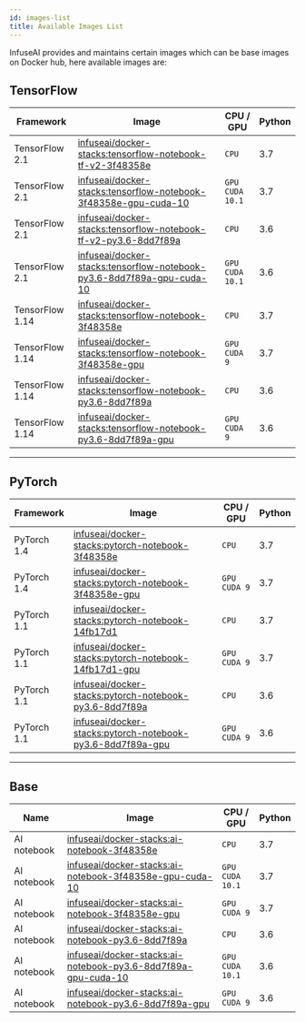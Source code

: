 ```yaml
---
id: images-list
title: Available Images List
---
```


InfuseAI provides and maintains certain images which can be base images on Docker hub, here available images are:

## TensorFlow

|Framework|Image|CPU / GPU|Python|
|-        |-     |-     |-    |
|TensorFlow 2.1|[infuseai/docker-stacks:tensorflow-notebook-tf-v2-3f48358e](https://hub.docker.com/layers/infuseai/docker-stacks/tensorflow-notebook-tf-v2-3f48358e/images/sha256-ad8d818a534174052ae1399f8b160921b442c96e7ea8d638e60c28484370ed97?context=repo)|`CPU`|3.7|
|TensorFlow 2.1|[infuseai/docker-stacks:tensorflow-notebook-3f48358e-gpu-cuda-10](https://hub.docker.com/layers/infuseai/docker-stacks/tensorflow-notebook-3f48358e-gpu-cuda-10/images/sha256-2407779fe836914b67f1f532377b2ee5eb873b62ae06fa38e4f4e626c712e759?context=repo)|`GPU`<br>`CUDA 10.1`|3.7|
|TensorFlow 2.1|[infuseai/docker-stacks:tensorflow-notebook-tf-v2-py3.6-8dd7f89a](https://hub.docker.com/layers/infuseai/docker-stacks/tensorflow-notebook-tf-v2-py3.6-8dd7f89a/images/sha256-40ce093fa9581001a97c8b47aece9e50972a28784e882736ee308686c2733f2b?context=explore)|`CPU`|3.6|
|TensorFlow 2.1|[infuseai/docker-stacks:tensorflow-notebook-py3.6-8dd7f89a-gpu-cuda-10](https://hub.docker.com/layers/infuseai/docker-stacks/tensorflow-notebook-py3.6-8dd7f89a-gpu-cuda-10/images/sha256-54d75d4496471b7216b5efea2a19d5728174fd39d4148016c35ce27cfd5674b8?context=explore)|`GPU`<br>`CUDA 10.1`|3.6|
|TensorFlow 1.14|[infuseai/docker-stacks:tensorflow-notebook-3f48358e](https://hub.docker.com/layers/infuseai/docker-stacks/tensorflow-notebook-3f48358e/images/sha256-f105e3bc3b8f9b10b9c58f03530ccd5a370484db17aa60e5eef2355426d6f436?context=repo)|`CPU`|3.7|
|TensorFlow 1.14|[infuseai/docker-stacks:tensorflow-notebook-3f48358e-gpu](https://hub.docker.com/layers/infuseai/docker-stacks/tensorflow-notebook-3f48358e-gpu/images/sha256-68b03eddf2eefaee40dc7ad6b2d4a6feecdffbeff35d1af759c466dae170cc54?context=repo)|`GPU`<br>`CUDA 9`|3.7|
|TensorFlow 1.14|[infuseai/docker-stacks:tensorflow-notebook-py3.6-8dd7f89a](https://hub.docker.com/layers/infuseai/docker-stacks/tensorflow-notebook-py3.6-8dd7f89a/images/sha256-9bd5dadc12685656b43333779a5c0bd1ecce1f99913a7477a86f04b382c1e56c?context=explore)|`CPU`|3.6|
|TensorFlow 1.14|[infuseai/docker-stacks:tensorflow-notebook-py3.6-8dd7f89a-gpu](https://hub.docker.com/layers/infuseai/docker-stacks/tensorflow-notebook-py3.6-8dd7f89a-gpu/images/sha256-dfd3942fc36bc0948ea3203f349e36343e42e503093eaa5fdcfc20c5efb3f191?context=explore)|`GPU`<br>`CUDA 9`|3.6|

---

## PyTorch

|Framework|Image|CPU / GPU|Python|
|-        |-     |-      |-    |
|PyTorch 1.4|[infuseai/docker-stacks:pytorch-notebook-3f48358e](https://hub.docker.com/layers/infuseai/docker-stacks/pytorch-notebook-3f48358e/images/sha256-e21ea65747e5c46d204554a50b5c3ca360d4442362b92c6aaa274835deaaa89d?context=repo)|`CPU`|3.7|
|PyTorch 1.4|[infuseai/docker-stacks:pytorch-notebook-3f48358e-gpu](https://hub.docker.com/layers/infuseai/docker-stacks/pytorch-notebook-3f48358e-gpu/images/sha256-c82057c234e50c958081fe1f8a8df05aea6ec9efb6d5567d55a7fb917e86d931?context=repo)|`GPU`<br>`CUDA 9`|3.7|
|PyTorch 1.1|[infuseai/docker-stacks:pytorch-notebook-14fb17d1](https://hub.docker.com/layers/infuseai/docker-stacks/pytorch-notebook-14fb17d1/images/sha256-6b8127b7a9692faea7bbd85964c37752236748625d59e387d5ffd3d7b0e08970?context=explore)|`CPU`|3.7|
|PyTorch 1.1|[infuseai/docker-stacks:pytorch-notebook-14fb17d1-gpu](https://hub.docker.com/layers/infuseai/docker-stacks/pytorch-notebook-14fb17d1-gpu/images/sha256-f61cf5ca8d0d5b8bb19a330ad2c6196d31fe0ecfb41b39a8b88259b6712e18d6?context=explore)|`GPU`<br>`CUDA 9`|3.7|
|PyTorch 1.1|[infuseai/docker-stacks:pytorch-notebook-py3.6-8dd7f89a](https://hub.docker.com/layers/infuseai/docker-stacks/pytorch-notebook-py3.6-8dd7f89a/images/sha256-83668e13fd408eef969907a2d4b81cef9055450efb9f4621af0a53340371ef37?context=explore)|`CPU`|3.6|
|PyTorch 1.1|[infuseai/docker-stacks:pytorch-notebook-py3.6-8dd7f89a-gpu](https://hub.docker.com/layers/infuseai/docker-stacks/pytorch-notebook-py3.6-8dd7f89a-gpu/images/sha256-961cf0a060b32d3cb93a2c02395b2455e630f90318a8f7222887ef9775d1360d?context=explore)|`GPU`<br>`CUDA 9`|3.6|

---

## Base

|Name|Image|CPU / GPU|Python|
|-   |-     |-      |-    |
|AI notebook|[infuseai/docker-stacks:ai-notebook-3f48358e](https://hub.docker.com/layers/infuseai/docker-stacks/ai-notebook-3f48358e/images/sha256-3adcdbcd4a9deef86c682364206b1d2582941406f297e7ad031e7c955469de6f?context=repo)|`CPU`|3.7|
|AI notebook|[infuseai/docker-stacks:ai-notebook-3f48358e-gpu-cuda-10](https://hub.docker.com/layers/infuseai/docker-stacks/ai-notebook-3f48358e-gpu-cuda-10/images/sha256-f9b6965c78e3e04337092b54baafb2b983ac0180fd0c1d0ec7660da9f05209e4?context=repo)|`GPU`<br>`CUDA 10.1`|3.7|
|AI notebook|[infuseai/docker-stacks:ai-notebook-3f48358e-gpu](https://hub.docker.com/layers/infuseai/docker-stacks/ai-notebook-3f48358e-gpu/images/sha256-ba1ad0d0e3aa80b23457f2778fc8dfe26e6fa5f4de8e76e9572ec1d060f8b084?context=repo)|`GPU`<br>`CUDA 9`|3.7|
|AI notebook|[infuseai/docker-stacks:ai-notebook-py3.6-8dd7f89a](https://hub.docker.com/layers/infuseai/docker-stacks/ai-notebook-py3.6-8dd7f89a/images/sha256-275b635a4841a38d6fc62e4810b1c917374c37cdf2410f59ed16f5d844b2cd1b?context=explore)|`CPU`|3.6|
|AI notebook|[infuseai/docker-stacks:ai-notebook-py3.6-8dd7f89a-gpu-cuda-10](https://hub.docker.com/layers/infuseai/docker-stacks/ai-notebook-py3.6-8dd7f89a-gpu-cuda-10/images/sha256-2cf372f3f19e52bef73e88e3f6724a5106e98434ccf1a9ee725a9b4ecf526603?context=explore)|`GPU`<br>`CUDA 10.1`|3.6|
|AI notebook|[infuseai/docker-stacks:ai-notebook-py3.6-8dd7f89a-gpu](https://hub.docker.com/layers/infuseai/docker-stacks/ai-notebook-py3.6-8dd7f89a-gpu/images/sha256-7d57e6b5d0627aceedc8771b7d3cb74f125dffd180bc169b2ce27b1f024c38bb?context=explore)|`GPU`<br>`CUDA 9`|3.6|
